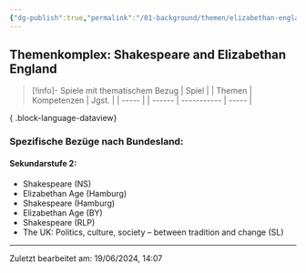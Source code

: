 ```yaml
---
{"dg-publish":true,"permalink":"/01-background/themen/elizabethan-england/","tags":["topic"],"noteIcon":"1"}
---
```


## Themenkomplex: Shakespeare and Elizabethan England
>[!info]- Spiele mit thematischem Bezug
> | Spiel |  | Themen | Kompetenzen | Jgst. |
> | ----- |  | ------ | ----------- | ----- |
> 
{ .block-language-dataview}
### Spezifische Bezüge nach Bundesland: 
#### Sekundarstufe 2:
- Shakespeare (NS)
- Elizabethan Age (Hamburg)
- Shakespeare (Hamburg)
- Elizabethan Age (BY)
- Shakespeare (RLP)
- The UK: Politics, culture, society – between tradition and change (SL)

---
Zuletzt bearbeitet am: 19/06/2024, 14:07